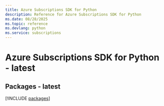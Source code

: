 ```yaml
---
title: Azure Subscriptions SDK for Python
description: Reference for Azure Subscriptions SDK for Python
ms.date: 08/28/2025
ms.topic: reference
ms.devlang: python
ms.service: subscriptions
---
```

# Azure Subscriptions SDK for Python - latest
## Packages - latest
[!INCLUDE [packages](subscriptions-index.md)]